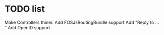 TODO list
=======

Make Controllers thiner.
Add FOSJsRoutingBundle support
Add "Reply to ... "
Add OpenID support
